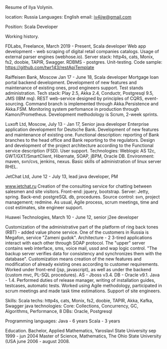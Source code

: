 Resume of Ilya Volynin.

location: Russia
Languages: English
email: iv4jjw@gmail.com

Position: Scala Developer 

Working history.

FDLabs, Freelance, March 2019 - Present, Scala developer
Web app development - web scraping of digital retail companies catalogs.
Usage of external parser engines (webhose.io). Server stack: http4s, cats, Monix, fs2, doobie, TAPIR, Swagger. RDBMS - postgres. Unit-testing. Code sample: https://github.com/twr143/restApiTemplate


Raiffeisen Bank, Moscow Jan 17 - June 18, Scala developer
Mortgage loan portal backend development. Development of new features and maintenance of existing ones, prod engineers support. Test stands administration. Tech stack: Play 2.5, Akka 2.4, Conductr, Postgresql 9.5, JMS (IBM mq). REST web-service designed by principles of CQRS, event-sourcing. Command branch is implemented through Akka.Persistence and Akka.FSM.  Monitoring system perfomance in production through Kamon/Prometheus. Development methodology is Scrum, 2-week sprints.

Luxoft Ltd, Moscow, July 13 - Jan 17, Senior java developer
Enterprise application development for Deutsche Bank. Development of new features and maintenance of existing one.  Functional description: reporting of Bank branches to the head office and Bank reporting 
to the regulators. Design and development of the project architecture according to the Functional service description (FSD). User support. Technologies: Weblogic AS 12c, GWT/GXT/SmartClient, Hibernate, SOAP, jBPM, Oracle DB. Environment: maven, svn/cvs, jenkins, nexus. Basic skills of administration of linux server RHEL. 


JetChat Ltd, June 12 - July 13, lead java developer, PM

www.jetchat.ru Creation of the consulting service for chatting between salesmen and site visitors. Front-end: jquery, bootstrap. Server: Jetty, spring. Back-end: postgreSQL db, procedures. Source control: svn, project management; redmine. As usual, Agile process, scrum meetings, time and cost estimates, site engineer support.


Huawei Technologies, March 10 - June 12, senior j2ee developer

Customization of the administrative part of the platform of ring back tones (RBT) - added value phone service. One of the customers in Russia is Megafon, service "Zameni gudok". Architecture - 2 3-tired applications interact with each other through SOAP protocol. The "upper" server contains web interface, sms, voice mail, ussd and wap logic control. "The backup server verifies data for consistency and synchronizes them with the database". Customization means creation of the new features and modification of already existing ones according to customer requirements. Worked under front-end (jsp, javascript), as well as under the backend (custom mvc, PL-SQL procedures). AS - Jboss v3.4. DB - Oracle v9.1. Java - 1.4. Performed duties of release manager, writing of installation guides, testcases, automatic tests. Worked using Agile methodology, participated in scrum meetings and made task time estimations. Support of site engineers.


Skills:
Scala techs:   http4s, cats, Monix, fs2, doobie, TAPIR, Akka, Kafka, Swagger 
java technologies:
Core:  Collections, Concurrency, GC, Algorithms, Performance, 8
DBs: Oracle, Postgresql

Programming languages:
Java - 6 years
Scala - 3 years

Education.
	Bachelor, Applied Mathematics, Yaroslavl State University sep 1999 - jun 2004 
	Master of Science, Mathematics, The Ohio State University (USA june 2006 - august 2008.
